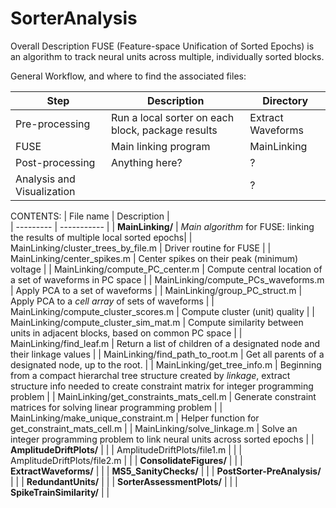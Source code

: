# SorterAnalysis

Overall Description
FUSE (Feature-space Unification of Sorted Epochs) is an algorithm to
track neural units across multiple, individually sorted blocks. 

General Workflow, and where to find the associated files:

| Step | Description | Directory |
----- | ---------| --------| 
Pre-processing |  Run a local sorter on each block, package results | Extract Waveforms |
FUSE | Main linking program | MainLinking |
Post-processing | Anything here? | ? |
Analysis and Visualization |  | ? |


CONTENTS: 
| File name | Description |  
| --------- | ----------- |
| **MainLinking/** | *Main algorithm* for FUSE: linking the results of multiple local sorted epochs|
| MainLinking/cluster_trees_by_file.m | Driver routine for FUSE |
| MainLinking/center_spikes.m | Center spikes on their peak (minimum) voltage |
| MainLinking/compute_PC_center.m |  Compute central location of a set of waveforms in PC space |
| MainLinking/compute_PCs_waveforms.m | Apply PCA to a set of waveforms | 
| MainLinking/group_PC_struct.m |  Apply PCA to a *cell array* of sets of waveforms | 
| MainLinking/compute_cluster_scores.m | Compute cluster (unit) quality |
| MainLinking/compute_cluster_sim_mat.m | Compute similarity between units in adjacent blocks, based on common PC space |
| MainLinking/find_leaf.m | Return a list of children of a designated node and their linkage values |
| MainLinking/find_path_to_root.m | Get all parents of a designated node, up to the root. |
| MainLinking/get_tree_info.m |  Beginning from a compact hierarchal tree structure created by *linkage*, extract structure info needed to create constraint matrix for integer programming problem |
| MainLinking/get_constraints_mats_cell.m | Generate constraint matrices for solving linear programming problem |
| MainLinking/make_unique_constraint.m | Helper function for get_constraint_mats_cell.m |
| MainLinking/solve_linkage.m | Solve an integer programming problem to link neural units across sorted epochs | 
| **AmplitudeDriftPlots/** |  |
| AmplitudeDriftPlots/file1.m |  |
| AmplitudeDriftPlots/file2.m  |  |
| **ConsolidateFigures/** |   |
| **ExtractWaveforms/** |  |
| **MS5_SanityChecks/** |  |
| **PostSorter-PreAnalysis/** |  |
| **RedundantUnits/** |  |
| **SorterAssessmentPlots/** |  |
| **SpikeTrainSimilarity/** |  |
